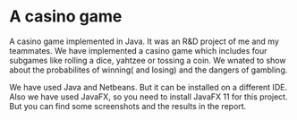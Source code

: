 # A casino game

A casino game implemented in Java. It was an R&D project of me and my teammates. We have implemented a casino game which includes four subgames like rolling a dice, yahtzee or tossing a coin. We wnated to show about the probabilites of winning( and losing) and the dangers of gambling.

We have used Java and Netbeans. But it can be installed on a different IDE. Also we have used JavaFX, so you need to install JavaFX 11 for this project. But you can find some screenshots and the results in the report.

